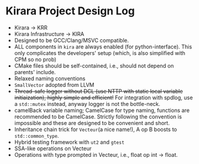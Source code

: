 # Kirara Project Design Log

- Kirara -> KRR
- Kirara Infrastructure -> KIRA
- Designed to be GCC/Clang/MSVC compatible.
- ALL components in `kira` are always enabled (for python-interface). This only
  complicates the developers' setup (which, is also simplified with CPM so no
  prob)
- CMake files should be self-contained, i.e., should not depend on parents'
  include.
- Relaxed naming conventions
- `SmallVector` adopted from LLVM
- <del>Thread-safe logger without DCL (use NTTP with static local variable
  initiaization), highly simple and efficient!</del> For integration with
  spdlog, use a `std::mutex` instead, anyway logger is not the bottle-neck.
- camelBack variable naming; CamelCase for type naming, functions are
  recommended to be CamelCase. Strictly following the convention is impossible
  and these are designed to be convenient and short.
- Inheritance chain trick for `Vecteur`(a nice name!), A op B boosts to
  `std::common_type`.
- Hybrid testing framework with `ut2` and `gtest`
- SSA-like operations on Vecteur
- Operations with type prompted in Vecteur, i.e., float op int -> float.
